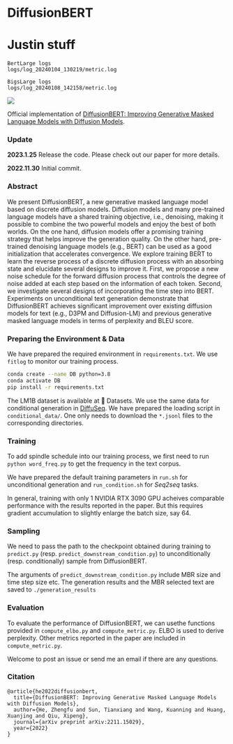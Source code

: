 # DiffusionBERT

# Justin stuff

```
BertLarge logs
logs/log_20240104_130219/metric.log

BigsLarge logs
logs/log_20240108_142158/metric.log
```

![](src/DiffusionBERT.gif)

Official implementation of [DiffusionBERT: Improving Generative Masked Language Models with Diffusion Models](https://arxiv.org/abs/2211.15029).

### Update

**2023.1.25** Release the code. Please check out our paper for more details.

**2022.11.30** Initial commit.

### Abstract
We present DiffusionBERT, a new generative masked language model based on discrete diffusion models.
Diffusion models and many pre-trained language models have a shared training objective, i.e., denoising, making it possible to combine the two powerful models and enjoy the best of both worlds. 
On the one hand, diffusion models offer a promising training strategy that helps improve the generation quality.
On the other hand, pre-trained denoising language models (e.g., BERT) can be used as a good initialization that accelerates convergence.
We explore training BERT to learn the reverse process of a discrete diffusion process with an absorbing state and elucidate several designs to improve it.
First, we propose a new noise schedule for the forward diffusion process that controls the degree of noise added at each step based on the information of each token.
Second, we investigate several designs of incorporating the time step into BERT.
Experiments on unconditional text generation demonstrate that DiffusionBERT achieves significant improvement over existing diffusion models for text (e.g., D3PM and Diffusion-LM) and previous generative masked language models in terms of perplexity and BLEU score.

### Preparing the Environment & Data

We have prepared the required environment in `requirements.txt`. We use `fitlog` to monitor our training process.

```bash
conda create --name DB python=3.8
conda activate DB
pip install -r requirements.txt
```

The LM1B dataset is available at 🤗 Datasets. We use the same data for conditional generation in [DiffuSeq](https://github.com/Shark-NLP/DiffuSeq). We have prepared the loading script in `conditional_data/`. One only needs to download the `*.jsonl` files to the corresponding directories.

### Training

To add spindle schedule into our training process, we first need to run `python word_freq.py` to get the frequency in the text corpus.

We have prepared the default training parameters in `run.sh` for unconditional generation and `run_condition.sh` for *Seq2seq* tasks.

In general, training with only 1 NVIDIA RTX 3090 GPU acheives comparable performance with the results reported in the paper. But this requires gradient accumulation to slightly enlarge the batch size, say 64.

### Sampling

We need to pass the path to the checkpoint obtained during training to `predict.py` (resp. `predict_downstream_condition.py`) to unconditionally (resp. conditionally) sample from DiffusionBERT.

The arguments of `predict_downstream_condition.py` include MBR size and time step size etc. The generation results and the MBR selected text are saved to `./generation_results`

### Evaluation

To evaluate the performance of DiffusionBERT, we can usethe functions provided in `compute_elbo.py` and `compute_metric.py`. ELBO is used to derive perplexity. Other metrics reported in the paper are included in `compute_metric.py`.



Welcome to post an issue or send me an email if there are any questions.

### Citation

```
@article{he2022diffusionbert,
  title={DiffusionBERT: Improving Generative Masked Language Models with Diffusion Models},
  author={He, Zhengfu and Sun, Tianxiang and Wang, Kuanning and Huang, Xuanjing and Qiu, Xipeng},
  journal={arXiv preprint arXiv:2211.15029},
  year={2022}
}
```
